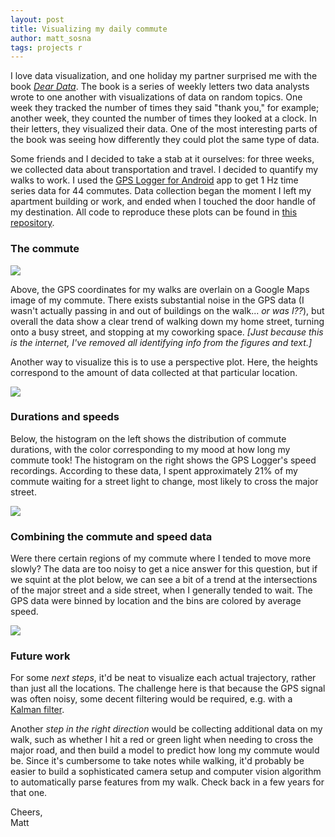 ```yaml
---
layout: post
title: Visualizing my daily commute
author: matt_sosna
tags: projects r
---
```


I love data visualization, and one holiday my partner surprised me with the book [_Dear Data_](http://www.dear-data.com/). The book is a series of weekly letters two data analysts wrote to one another with visualizations of data on random topics. One week they tracked the number of times they said "thank you," for example; another week, they counted the number of times they looked at a clock. In their letters, they visualized their data. One of the most interesting parts of the book was seeing how differently they could plot the same type of data.

Some friends and I decided to take a stab at it ourselves: for three weeks, we collected data about transportation and travel. I decided to quantify my walks to work. I used the [GPS Logger for Android](https://play.google.com/store/apps/details?id=com.mendhak.gpslogger&hl=en) app to get 1 Hz time series data for 44 commutes. Data collection began the moment I left my apartment building or work, and ended when I touched the door handle of my destination. All code to reproduce these plots can be found in [this repository](https://github.com/mgsosna/Commute_Data).

### The commute
![](https://i.imgur.com/yksKuZ9.png)

Above, the GPS coordinates for my walks are overlain on a Google Maps image of my commute. There exists substantial noise in the GPS data (I wasn't actually passing in and out of buildings on the walk... _or was I??_), but overall the data show a clear trend of walking down my home street, turning onto a busy street, and stopping at my coworking space. _[Just because this is the internet, I've removed all identifying info from the figures and text.]_

Another way to visualize this is to use a perspective plot. Here, the heights correspond to the amount of data collected at that particular location.

![](https://i.imgur.com/4Wcx8pV.png)

### Durations and speeds
Below, the histogram on the left shows the distribution of commute durations, with the color corresponding to my mood at how long my commute took! The histogram on the right shows the GPS Logger's speed recordings. According to these data, I spent approximately 21% of my commute waiting for a street light to change, most likely to cross the major street.

![](https://i.imgur.com/3cwjKCi.png)

### Combining the commute and speed data
Were there certain regions of my commute where I tended to move more slowly? The data are too noisy to get a nice answer for this question, but if we squint at the plot below, we can see a bit of a trend at the intersections of the major street and a side street, when I generally tended to wait. The GPS data were binned by location and the bins are colored by average speed.

![](https://i.imgur.com/p6W3ndr.png)

### Future work
For some _next steps_, it'd be neat to visualize each actual trajectory, rather than just all the locations. The challenge here is that because the GPS signal was often noisy, some decent filtering would be required, e.g. with a [Kalman filter](https://en.wikipedia.org/wiki/Kalman_filter).

Another _step in the right direction_ would be collecting additional data on my walk, such as whether I hit a red or green light when needing to cross the major road, and then build a model to predict how long my commute would be. Since it's cumbersome to take notes while walking, it'd probably be easier to build a sophisticated camera setup and computer vision algorithm to automatically parse features from my walk. Check back in a few years for that one.

Cheers, <br>
Matt
